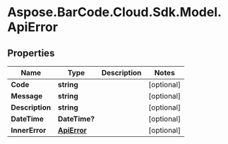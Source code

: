 # Aspose.BarCode.Cloud.Sdk.Model.ApiError

## Properties

Name | Type | Description | Notes
---- | ---- | ----------- | -----
**Code** | **string** |  | [optional]
**Message** | **string** |  | [optional]
**Description** | **string** |  | [optional]
**DateTime** | **DateTime?** |  | [optional]
**InnerError** | [**ApiError**](ApiError.md) |  | [optional]

